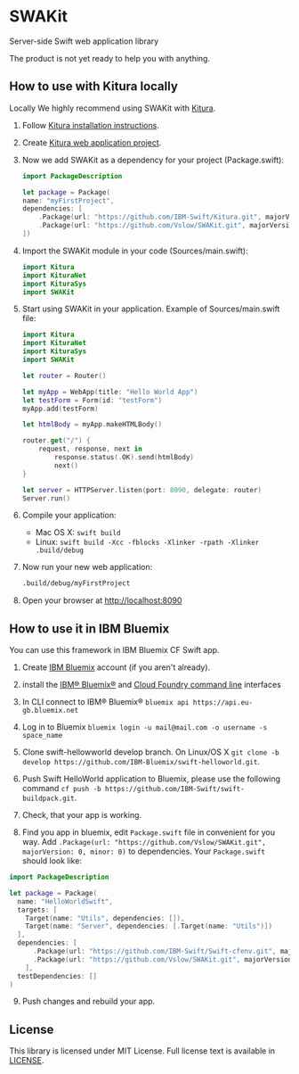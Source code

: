 # SWAKit
Server-side Swift web application library

The product is not yet ready to help you with anything.

## How to use with Kitura locally

Locally We highly recommend using SWAKit with [Kitura](https://github.com/IBM-Swift/Kitura).

1. Follow [Kitura installation instructions](https://github.com/IBM-Swift/Kitura#swift-version).

2. Create [Kitura web application project](https://github.com/IBM-Swift/Kitura#developing-kitura-applications).

3. Now we add SWAKit as a dependency for your project (Package.swift):
    
    ```swift
    import PackageDescription

    let package = Package(
    name: "myFirstProject",
    dependencies: [
        .Package(url: "https://github.com/IBM-Swift/Kitura.git", majorVersion: 0, minor: 13),
        .Package(url: "https://github.com/Vslow/SWAKit.git", majorVersion: 0, minor: 0)
    ])
    ```
4. Import the SWAKit module in your code (Sources/main.swift):
    
    ```swift
    import Kitura
    import KituraNet
    import KituraSys
    import SWAKit
    ```
5. Start using SWAKit in your application. Example of Sources/main.swift file:

    ```swift
    import Kitura
    import KituraNet
    import KituraSys
    import SWAKit

    let router = Router()

    let myApp = WebApp(title: "Hello World App")
    let testForm = Form(id: "testForm")
    myApp.add(testForm)

    let htmlBody = myApp.makeHTMLBody()

    router.get("/") {
        request, response, next in
            response.status(.OK).send(htmlBody)
            next()
    }

    let server = HTTPServer.listen(port: 8090, delegate: router)
    Server.run()
    ```
6. Compile your application:

    - Mac OS X: `swift build`
    - Linux: `swift build -Xcc -fblocks -Xlinker -rpath -Xlinker .build/debug`

9. Now run your new web application:

    ```bash
    .build/debug/myFirstProject
    ```

10. Open your browser at [http://localhost:8090](http://localhost:8090)

## How to use it in IBM Bluemix

You can use this framework in IBM Bluemix CF Swift app.

1. Create [IBM Bluemix](https://console.ng.bluemix.net/registration/) account (if you aren't already).

2. install the [IBM® Bluemix®](http://clis.ng.bluemix.net/ui/home.html) and [Cloud Foundry command line](https://github.com/cloudfoundry/cli/releases) interfaces

3. In CLI connect to IBM® Bluemix® `bluemix api https://api.eu-gb.bluemix.net`

4. Log in to Bluemix `bluemix login -u mail@mail.com -o username -s space_name`

5. Clone swift-hellowworld develop branch. On Linux/OS X `git clone -b develop https://github.com/IBM-Bluemix/swift-helloworld.git`.

6. Push Swift HelloWorld application to Bluemix, please use the following command `cf push -b https://github.com/IBM-Swift/swift-buildpack.git`.

7. Check, that your app is working.

8. Find you app in bluemix, edit `Package.swift` file in convenient for you way. Add `.Package(url: "https://github.com/Vslow/SWAKit.git", majorVersion: 0, minor: 0)` to dependencies. Your `Package.swift` should look like:

``` swift
import PackageDescription

let package = Package(
  name: "HelloWorldSwift",
  targets: [
    Target(name: "Utils", dependencies: []),
    Target(name: "Server", dependencies: [.Target(name: "Utils")])
  ],
  dependencies: [
      .Package(url: "https://github.com/IBM-Swift/Swift-cfenv.git", majorVersion: 1, minor: 0),
      .Package(url: "https://github.com/Vslow/SWAKit.git", majorVersion: 0, minor: 0)
    ],
  testDependencies: []
)
```

9. Push changes and rebuild your app.

## License

This library is licensed under MIT License. Full license text is available in [LICENSE](LICENSE).
